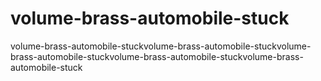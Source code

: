 # volume-brass-automobile-stuck
volume-brass-automobile-stuckvolume-brass-automobile-stuckvolume-brass-automobile-stuckvolume-brass-automobile-stuckvolume-brass-automobile-stuck
